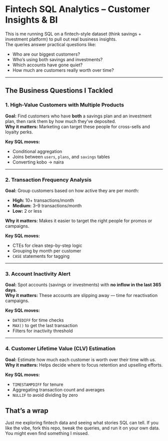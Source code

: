 # Fintech SQL Analytics – Customer Insights & BI

This is me running SQL on a fintech-style dataset (think savings + investment platform) to pull out real business insights.  
The queries answer practical questions like:  
- Who are our biggest customers?  
- Who’s using both savings and investments?  
- Which accounts have gone quiet?  
- How much are customers really worth over time?  

---

## The Business Questions I Tackled

### 1. High-Value Customers with Multiple Products
**Goal:** Find customers who have **both** a savings plan and an investment plan, then rank them by how much they’ve deposited.  
**Why it matters:** Marketing can target these people for cross-sells and loyalty perks.  

**Key SQL moves:**
- Conditional aggregation  
- Joins between `users`, `plans`, and `savings` tables  
- Converting kobo → naira  

---

### 2. Transaction Frequency Analysis
**Goal:** Group customers based on how active they are per month:  
- **High:** 10+ transactions/month  
- **Medium:** 3–9 transactions/month  
- **Low:** 2 or less  

**Why it matters:** Makes it easier to target the right people for promos or campaigns.  

**Key SQL moves:**
- CTEs for clean step-by-step logic  
- Grouping by month per customer  
- `CASE` statements for tagging  

---

### 3. Account Inactivity Alert
**Goal:** Spot accounts (savings or investments) with **no inflow in the last 365 days**.  
**Why it matters:** These accounts are slipping away — time for reactivation campaigns.  

**Key SQL moves:**
- `DATEDIFF` for time checks  
- `MAX()` to get the last transaction  
- Filters for inactivity threshold  

---

### 4. Customer Lifetime Value (CLV) Estimation
**Goal:** Estimate how much each customer is worth over their time with us.  
**Why it matters:** Helps decide where to focus retention and upselling efforts.  

**Key SQL moves:**
- `TIMESTAMPDIFF` for tenure  
- Aggregating transaction count and averages  
- `NULLIF` to avoid dividing by zero  


## That’s a wrap  
Just me exploring fintech data and seeing what stories SQL can tell. If you like the vibe, fork this repo, tweak the queries, and run it on your own data. You might even find something I missed. 
